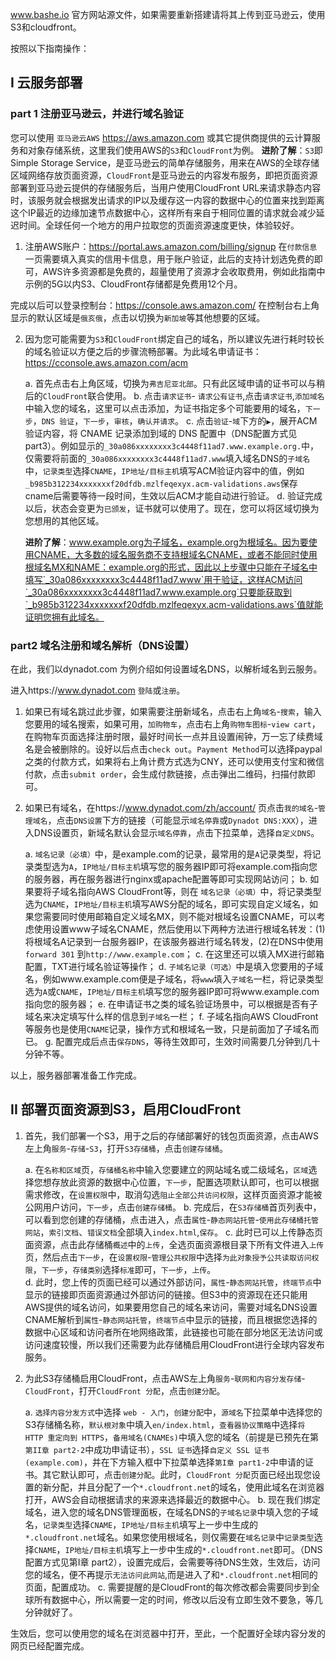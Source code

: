 www.bashe.io 官方网站源文件，如果需要重新搭建请将其上传到亚马逊云，使用S3和cloudfront。

按照以下指南操作：

## I 云服务部署

### part 1 注册亚马逊云，并进行域名验证

您可以使用 `亚马逊云AWS` https://aws.amazon.com 或其它提供商提供的云计算服务和对象存储系统，这里我们使用AWS的`S3`和`CloudFront`为例。
**进阶了解**：`S3`即Simple Storage Service，是亚马逊云的简单存储服务，用来在AWS的全球存储区域网络存放页面资源，`CloudFront`是亚马逊云的内容发布服务，即把页面资源部署到亚马逊云提供的存储服务后，当用户使用CloudFront URL来请求静态内容时，该服务就会根据发出请求的IP以及缓存这一内容的数据中心的位置来找到距离这个IP最近的边缘加速节点数据中心，这样所有来自于相同位置的请求就会减少延迟时间。全球任何一个地方的用户拉取您的页面资源速度更快，体验较好。

1. 注册AWS账户：https://portal.aws.amazon.com/billing/signup 在`付款信息`一页需要填入真实的信用卡信息，用于账户验证，此后的支持计划选免费的即可，AWS许多资源都是免费的，超量使用了资源才会收取费用，例如此指南中示例的5G以内S3、CloudFront存储都是免费用12个月。

完成以后可以登录控制台：https://console.aws.amazon.com/ 在控制台右上角显示的默认区域是`俄亥俄`，点击以切换为`新加坡`等其他想要的区域。

2. 因为您可能需要为`S3`和`CloudFront`绑定自己的域名，所以建议先进行耗时较长的域名验证以方便之后的步骤流畅部署。为此域名申请证书：https://cconsole.aws.amazon.com/acm 

    a. 首先点击右上角区域，切换为`弗吉尼亚北部`。只有此区域申请的证书可以与稍后的`CloudFront`联合使用。
    b. 点击`请求证书`- `请求公有证书`,点击`请求证书`,`添加域名`中输入您的域名，这里可以点击添加，为证书指定多个可能要用的域名，`下一步`，`DNS 验证`，`下一步`，`审核`，`确认并请求`。
    c. 点击`验证`-`域`下方的`▶`，展开ACM验证内容，将 CNAME 记录添加到域的 DNS 配置中（DNS配置方式见part3）。例如显示的`_30a086xxxxxxxx3c4448f11ad7.www.example.org.`中，仅需要将前面的`_30a086xxxxxxxx3c4448f11ad7.www`填入域名DNS的`子域名`中，`记录类型`选择`CNAME`，`IP地址/目标主机`填写ACM验证内容中的值，例如`_b985b312234xxxxxxxf20dfdb.mzlfeqexyx.acm-validations.aws`保存cname后需要等待一段时间，生效以后ACM才能自动进行验证。
    d. 验证完成以后，状态会变更为`已颁发`，证书就可以使用了。现在，您可以将区域切换为您想用的其他区域。

    **进阶了解**：www.example.org为子域名，example.org为根域名。因为要使用CNAME，大多数的域名服务商不支持根域名CNAME，或者不能同时使用根域名MX和NAME：example.org的形式，因此以上步骤中只能在子域名中填写`_30a086xxxxxxxx3c4448f11ad7.www`用于验证，这样ACM访问`_30a086xxxxxxxx3c4448f11ad7.www.example.org`只要能获取到`_b985b312234xxxxxxxf20dfdb.mzlfeqexyx.acm-validations.aws`值就能证明您拥有此域名。
    
### part2 域名注册和域名解析（DNS设置）

在此，我们以dynadot.com 为例介绍如何设置域名DNS，以解析域名到云服务。

进入https://www.dynadot.com `登陆`或`注册`。

1. 如果已有域名跳过此步骤，如果需要注册新域名，点击右上角`域名`-`搜索`，输入您要用的域名搜索，如果可用，`加购物车`，点击右上角`购物车图标`-`view cart`，在购物车页面选择注册时限，最好时间长一点并且设置闹钟，万一忘了续费域名是会被删除的。设好以后点击`check out`。`Payment Method`可以选择paypal之类的付款方式，如果将右上角计费方式选为CNY，还可以使用支付宝和微信付款，点击`submit order`，会生成付款链接，点击弹出二维码，扫描付款即可。

2. 如果已有域名，在https://www.dynadot.com/zh/account/ 页点击`我的域名`-`管理域名`，点击`DNS设置`下方的链接（可能显示`域名停靠`或`Dynadot DNS:XXX`），进入DNS设置页，新域名默认会显示`域名停靠`，点击下拉菜单，选择`自定义DNS`。

    a. `域名记录（必填）`中，是example.com的记录，最常用的是`A`记录类型，将记录类型选为`A`，`IP地址/目标主机`填写您的服务器IP即可将example.com指向您的服务器，再在服务器进行nginx或apache配置等即可实现网站访问；
    b. 如果要将子域名指向AWS CloudFront等，则在 `域名记录（必填）`中，将记录类型选为`CNAME`，`IP地址/目标主机`填写AWS分配的域名，即可实现自定义域名，如果您需要同时使用邮箱自定义域名MX，则不能对根域名设置CNAME，可以考虑使用设置www子域名CNAME，然后使用以下两种方法进行根域名转发：(1)将根域名A记录到一台服务器IP，在该服务器进行域名转发，(2)在DNS中使用`forward 301` 到`http://www.example.com`；
    c. 在这里还可以填入MX进行邮箱配置，TXT进行域名验证等操作；
    d. `子域名记录（可选）`中是填入您要用的子域名，例如www.example.com便是子域名，将`www`填入`子域名`一栏，将记录类型选为`A`或`CNAME`，`IP地址/目标主机`填写您的服务器IP即可将www.example.com指向您的服务器；
    e. 在申请证书之类的域名验证场景中，可以根据是否有子域名来决定填写什么样的信息到`子域名`一栏；
    f. 子域名指向AWS CloudFront等服务也是使用`CNAME`记录，操作方式和根域名一致，只是前面加了子域名而已。
    g. 配置完成后点击`保存DNS`，等待生效即可，生效时间需要几分钟到几十分钟不等。

以上，服务器部署准备工作完成。

## II 部署页面资源到S3，启用CloudFront

1. 首先，我们部署一个S3，用于之后的存储部署好的钱包页面资源，点击AWS左上角`服务`-`存储`-`S3`，打开`S3存储桶`，点击`创建存储桶`。

    a. 在`名称和区域`页，`存储桶名称`中输入您要建立的网站域名或二级域名，`区域`选择您想存放此资源的数据中心位置，`下一步`，配置选项默认即可，也可以根据需求修改，在`设置权限`中，取消勾选`阻止全部公共访问权限`，这样页面资源才能被公网用户访问，`下一步`，点击`创建存储桶`。
    b. 完成后，在`S3存储桶`首页列表中，可以看到您创建的存储桶，点击进入，点击`属性`-`静态网站托管`-`使用此存储桶托管网站`，`索引文档`、`错误文档`全部填入`index.html`,`保存`。
    c. 此时已可以上传静态页面资源，点击此存储桶`概述`中的`上传`，全选页面资源根目录下所有文件进入`上传`页，然后点击`下一步`，在`设置权限`-`管理公共权限`中选择`为此对象授予公共读取访问权限`，`下一步`，`存储类别`选择`标准`即可，`下一步`，`上传`。   
    d. 此时，您上传的页面已经可以通过外部访问，`属性`-`静态网站托管`，`终端节点`中显示的链接即页面资源通过外部访问的链接。但S3中的资源现在还只能用AWS提供的域名访问，如果要用您自己的域名来访问，需要对域名DNS设置CNAME解析到`属性`-`静态网站托管`，`终端节点`中显示的链接，而且根据您选择的数据中心区域和访问者所在地网络政策，此链接也可能在部分地区无法访问或访问速度较慢，所以我们还需要为此存储桶启用CloudFront进行全球内容发布服务。

2. 为此S3存储桶启用CloudFront，点击AWS左上角`服务`-`联网和内容分发存储`-`CloudFront`，打开`CloudFront 分配`，点击`创建分配`。

    a. `选择内容分发方式`中选择 `web - 入门`，`创建分配`中，`源域名`下拉菜单中选择您的S3存储桶名称，`默认根对象`中填入`en/index.html`，`查看器协议策略`中选择`将 HTTP 重定向到 HTTPS`，`备用域名(CNAMEs)`中填入您的域名（前提是已预先在第`第II章 part2-2`中成功申请证书），`SSL 证书`选择`自定义 SSL 证书 (example.com)`，并在下方输入框中下拉菜单选择`第I章 part1-2`中申请的证书。其它默认即可，点击`创建分配`。此时，`CloudFront 分配`页面已经出现您设置的新分配，并且分配了一个`*.cloudfront.net`的域名，使用此域名在浏览器打开，AWS会自动根据请求的来源来选择最近的数据中心。
    b. 现在我们绑定域名，进入您的域名DNS管理面板，在域名DNS的`子域名记录`中填入您的子域名，`记录类型`选择`CNAME`，`IP地址/目标主机`填写上一步中生成的`*.cloudfront.net`域名。如果您使用根域名，则仅需要在`域名记录`中`记录类型`选择`CNAME`，`IP地址/目标主机`填写上一步中生成的`*.cloudfront.net`即可。（DNS配置方式见第I章 part2），设置完成后，会需要等待DNS生效，生效后，访问您的域名，便不再提示`无法访问此网站`,而是进入了和`*.cloudfront.net`相同的页面，配置成功。
    c. 需要提醒的是CloudFront的每次修改都会需要同步到全球所有数据中心，所以需要一定的时间，修改以后没有立即生效不要急，等几分钟就好了。


生效后，您可以使用您的域名在浏览器中打开，至此，一个配置好全球内容分发的网页已经配置完成。
